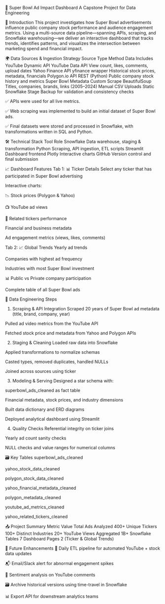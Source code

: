 🏈 Super Bowl Ad Impact Dashboard
A Capstone Project for Data Engineering

📖 Introduction
This project investigates how Super Bowl advertisements influence public company stock performance and audience engagement metrics. Using a multi-source data pipeline—spanning APIs, scraping, and Snowflake warehousing—we deliver an interactive dashboard that tracks trends, identifies patterns, and visualizes the intersection between marketing spend and financial impact.

🌍 Data Sources & Ingestion Strategy
Source	Type	Method	Data Includes
YouTube	Dynamic API	YouTube Data API	View count, likes, comments, upload dates
Yahoo Finance	API	yfinance wrapper	Historical stock prices, metadata, financials
Polygon.io	API	REST (Python)	Public company stock history and metrics
Super Bowl Metadata	Custom Scrape	BeautifulSoup	Titles, companies, brands, links (2005–2024)
Manual CSV Uploads	Static	Snowflake Stage	Backup for validation and consistency checks

✅ APIs were used for all live metrics.

✅ Web scraping was implemented to build an initial dataset of Super Bowl ads.

✅ Final datasets were stored and processed in Snowflake, with transformations written in SQL and Python.

🛠️ Technical Stack
Tool	Role
Snowflake	Data warehouse, staging & transformation
Python	Scraping, API ingestion, ETL scripts
Streamlit	Dashboard frontend
Plotly	Interactive charts
GitHub	Version control and final submission

📈 Dashboard Features
Tab 1: 📊 Ticker Details
Select any ticker that has participated in Super Bowl advertising

Interactive charts:

📉 Stock prices (Polygon & Yahoo)

📺 YouTube ad views

🔁 Related tickers performance

Financial and business metadata

Ad engagement metrics (views, likes, comments)

Tab 2: 📈 Global Trends
Yearly ad trends

Companies with highest ad frequency

Industries with most Super Bowl investment

📊 Public vs Private company participation

Complete table of all Super Bowl ads

🧪 Data Engineering Steps
1. Scraping & API Integration
Scraped 20 years of Super Bowl ad metadata (title, brand, company, year)

Pulled ad video metrics from the YouTube API

Fetched stock price and metadata from Yahoo and Polygon APIs

2. Staging & Cleaning
Loaded raw data into Snowflake

Applied transformations to normalize schemas

Casted types, removed duplicates, handled NULLs

Joined across sources using ticker

3. Modeling & Serving
Designed a star schema with:

superbowl_ads_cleaned as fact table

Financial metadata, stock prices, and industry dimensions

Built data dictionary and ERD diagrams

Deployed analytical dashboard using Streamlit

4. Quality Checks
Referential integrity on ticker joins

Yearly ad count sanity checks

NULL checks and value ranges for numerical columns

🗃️ Key Tables
superbowl_ads_cleaned

yahoo_stock_data_cleaned

polygon_stock_data_cleaned

yahoo_financial_metadata_cleaned

polygon_metadata_cleaned

youtube_ad_metrics_cleaned

yahoo_related_tickers_cleaned

📤 Project Summary
Metric	Value
Total Ads Analyzed	400+
Unique Tickers	100+
Distinct Industries	20+
YouTube Views Aggregated	1B+
Snowflake Tables	7
Dashboard Pages	2 (Ticker & Global Trends)

📆 Future Enhancements
🚀 Daily ETL pipeline for automated YouTube + stock data updates

📬 Email/Slack alert for abnormal engagement spikes

🧠 Sentiment analysis on YouTube comments

🗃️ Archive historical versions using time-travel in Snowflake

📊 Export API for downstream analytics teams

